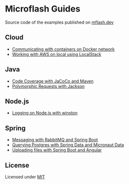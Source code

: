 # Microflash Guides

Source code of the examples published on [mflash.dev](https://mflash.dev)

## Cloud
- [Communicating with containers on Docker network](./cloud/communicating-with-containers-on-docker-network/)
- [Working with AWS on local using LocalStack](./cloud/localstack-introduction/)

## Java
- [Code Coverage with JaCoCo and Maven](./java/coverage-jacoco-maven/)
- [Polymorphic Requests with Jackson](./java/jackson-polymorphic-requests/)

## Node.js
- [Logging on Node.js with winston](./nodejs/logging-with-winston/)

## Spring
- [Messaging with RabbitMQ and Spring Boot](./spring/spring-messaging-rabbitmq/)
- [Querying Postgres with Spring Data and Micronaut Data](./spring/spring-data-micronaut-data/)
- [Uploading files with Spring Boot and Angular](./spring/spring-file-upload/)

## License

Licensed under [MIT](./LICENSE.md)
